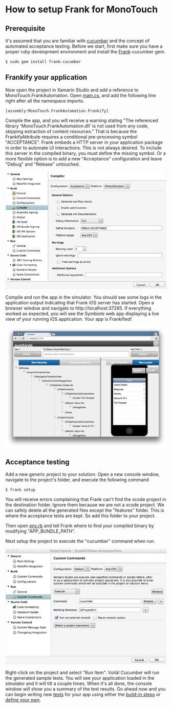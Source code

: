 How to setup Frank for MonoTouch
===============

## Prerequisite

It's assumed that you are familiar with [cucumber](http://cukes.info) and the concept of automated acceptance testing. Before we start, first make sure you have a proper ruby development environment and install the [Frank](http://www.testingwithfrank.com)-cucumber gem.

    $ sudo gem install frank-cucumber
    
## Frankify your application

Now open the project in Xamarin Studio and add a reference to MonoTouch.FrankAutomation. Open [main.cs](/samples/SimpleDrillDown/Main.cs), and add the following line right after all the namespace imports.

    [assembly:MonoTouch.FrankAutomation.Frankify]

Compile the app, and you will receive a warning stating "The referenced library 'MonoTouch.FrankAutomation.dll' is not used from any code, skipping extraction of content resources." That is because the FrankifyAttribute requires a conditional pre-processing symbol "ACCEPTANCE". Frank embeds a HTTP server in your application package in order to automate UI interactions. This is not always desired. To include this server in the compiled binary, you must define the missing symbol. Or a more flexible option is to add a new "Acceptance" configuration and leave "Debug" and "Release" untouched.

![define compiler symbol](/png/compiler-symbol.png)

Compile and run the app in the simulator. You should see some logs in the application output indicating that Frank iOS server has started. Open a browser window and navigate to http://localhost:37265. If everything worked as expected, you will see the Symbiote web app displaying a live view of your running iOS application. Your app is Frankified!

![symbiote](/png/symbiote.png)

## Acceptance testing

Add a new generic project to your solution. Open a new console window, navigate to the project's folder, and execute the following command

    $ frank setup

You will receive errors complaining that Frank can't find the xcode project in the destination folder. Ignore them because we are not a xcode project. We can safely delete all the generated files except the "features" folder. This is where the acceptance tests are kept. So add this folder to your project.

Then open [env.rb](/samples/SimpleDrillDown.AcceptanceTests/features/support/env.rb) and tell Frank where to find your compiled binary by modifying "APP_BUNDLE_PATH".

Next setup the project to execute the "cucumber" command when run.

![run cucumber](/png/cucumber-command.png)

Right-click on the project and select "Run Item". Voilà! Cucumber will run the generated sample tests. You will see your application loaded in the simulator and it will tilt a couple times. When it's all done, the console window will show you a summary of the test results. Go ahead now and you can begin writing new [tests](/samples/SimpleDrillDown.AcceptanceTests/features/navigation.feature) for your app using either the [build-in steps](http://www.testingwithfrank.com/supplied_steps.html) or [define your own](http://www.testingwithfrank.com/writing_steps.html).

